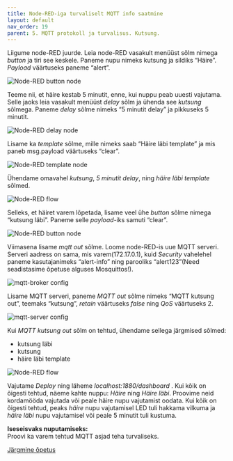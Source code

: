 ```yaml
---
title: Node-RED-iga turvaliselt MQTT info saatmine
layout: default
nav_order: 19
parent: 5. MQTT protokoll ja turvalisus. Kutsung.
---
```


Liigume node-RED juurde. Leia node-RED vasakult menüüst sõlm nimega *button* ja tiri see keskele. Paneme nupu nimeks kutsung ja sildiks “Häire”. *Payload* väärtuseks paneme “alert”.

![Node-RED button node](./pildid/1.png)

Teeme nii, et häire kestab 5 minutit, enne, kui nuppu peab uuesti vajutama. Selle jaoks leia vasakult menüüst *delay* sõlm ja ühenda see *kutsung* sõlmega. Paneme *delay* sõlme nimeks “5 minutit delay” ja pikkuseks 5 minutit.

![Node-RED delay node](./pildid/2.png)

Lisame ka *template* sõlme, mille nimeks saab “Häire läbi template” ja mis paneb msg.payload väärtuseks “clear”.

![Node-RED template node](./pildid/3.png)

Ühendame omavahel *kutsung*, *5 minutit delay*, ning *häire läbi template* sõlmed.

![Node-RED flow](./pildid/4.png)

Selleks, et häiret varem lõpetada, lisame veel ühe *button* sõlme nimega “kutsung läbi”. Paneme selle *payload*\-iks samuti “clear”.

![Node-RED button node](./pildid/5.png)

Viimasena lisame *mqtt out* sõlme. Loome node-RED-is uue MQTT serveri. Serveri aadress on sama, mis varem(172.17.0.1), kuid *Security* vahelehel paneme kasutajanimeks “alert-info” ning parooliks “alert123”(Need seadistasime õpetuse alguses Mosquittos\!).

![mqtt-broker config](./pildid/6.png)

Lisame MQTT serveri, paneme *MQTT out* sõlme nimeks “MQTT kutsung out”, teemaks “kutsung”, *retain* väärtuseks *false* ning *QoS* väärtuseks 2\.

![mqtt-server config](./pildid/7.png)

Kui *MQTT kutsung out* sõlm on tehtud, ühendame sellega järgmised sõlmed:
- kutsung läbi
- kutsung
- häire läbi template

![Node-RED flow](./pildid/8.png)

Vajutame *Deploy* ning läheme *localhost:1880/dashboard* . Kui kõik on õigesti tehtud, näeme kahte nuppu: *Häire* ning *Häire läbi*. Proovime neid kordamööda vajutada või peale häire nupu vajutamist oodata. Kui kõik on õigesti tehtud, peaks *häire* nupu vajutamisel LED tuli hakkama vilkuma ja *häire läbi* nupu vajutamisel või peale 5 minutit tuli kustuma.

**Iseseisvaks nuputamiseks:**  
Proovi ka varem tehtud MQTT asjad teha turvaliseks.

[Järgmine õpetus](../HTTP-server/)

